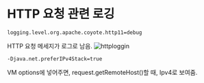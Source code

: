 # HTTP 요청 관련 로깅

~~~properties
logging.level.org.apache.coyote.http11=debug
~~~
HTTP 요청 메세지가 로그로 남음.
![httploggin](../../images/Java/httplogging.png)

~~~properties
-Djava.net.preferIPv4Stack=true
~~~
VM options에 넣어주면, request.getRemoteHost()할 때, Ipv4로 보여줌.
